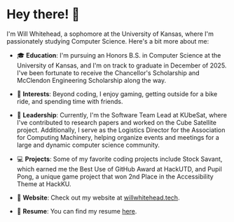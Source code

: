 # Hey there! 👋

I'm Will Whitehead, a sophomore at the University of Kansas, where I'm passionately studying Computer Science. Here's a bit more about me:

- 🎓 **Education**: I'm pursuing an Honors B.S. in Computer Science at the University of Kansas, and I'm on track to graduate in December of 2025. I've been fortunate to receive the Chancellor's Scholarship and McClendon Engineering Scholarship along the way.

- 🌟 **Interests**: Beyond coding, I enjoy gaming, getting outside for a bike ride, and spending time with friends.

- 🚀 **Leadership**: Currently, I'm the Software Team Lead at KUbeSat, where I've contributed to research papers and worked on the Cube Satellite project. Additionally, I serve as the Logistics Director for the Association for Computing Machinery, helping organize events and meetings for a large and dynamic computer science community.

- 💻 **Projects**: Some of my favorite coding projects include Stock Savant, which earned me the Best Use of GitHub Award at HackUTD, and Pupil Pong, a unique game project that won 2nd Place in the Accessibility Theme at HackKU.

- 🔗 **Website**: Check out my website at [willwhitehead.tech](https://willwhitehead.tech).

- 📄 **Resume**: You can find my resume [here](https://whitehead.wiki).
